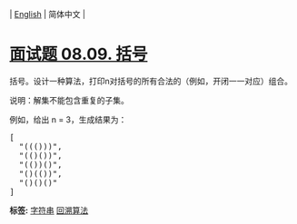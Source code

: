 | [English](README_EN.md) | 简体中文 |

# [面试题 08.09. 括号](https://leetcode-cn.com/problems/bracket-lcci)
<p>括号。设计一种算法，打印n对括号的所有合法的（例如，开闭一一对应）组合。</p>

<p>说明：解集不能包含重复的子集。</p>

<p>例如，给出 n = 3，生成结果为：</p>

<pre>
[
  "((()))",
  "(()())",
  "(())()",
  "()(())",
  "()()()"
]
</pre>

**标签:**  [字符串](https://leetcode-cn.com/tag/string) [回溯算法](https://leetcode-cn.com/tag/backtracking) 